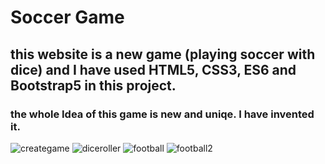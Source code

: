 # Soccer Game
## this website is a new game (playing soccer with dice) and I have used HTML5, CSS3, ES6 and Bootstrap5 in this project.
### the whole Idea of this game is new and uniqe. I have invented it.



![creategame](https://github.com/artinmohajeri/Soccer-Game/assets/95845593/275ca577-4cda-4b44-9fc7-cbbe1ba75c48)
![diceroller](https://github.com/artinmohajeri/Soccer-Game/assets/95845593/e72d6858-8b85-433c-aaac-af48924452e1)
![football](https://github.com/artinmohajeri/Soccer-Game/assets/95845593/b80d6e77-5489-4877-93ee-70b37d617e85)
![football2](https://github.com/artinmohajeri/Soccer-Game/assets/95845593/2cf415ae-05d8-4bfb-a48b-caf3d488eb99)
